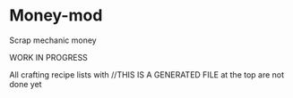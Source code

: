 # Money-mod
Scrap mechanic money

WORK IN PROGRESS

All crafting recipe lists with //THIS IS A GENERATED FILE 
at the top are not done yet
